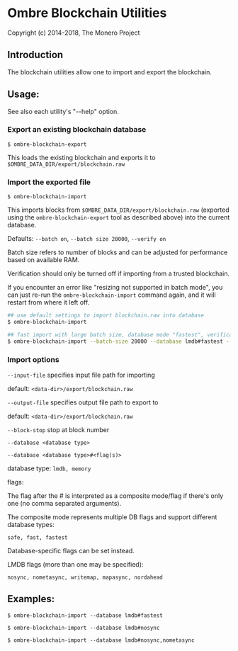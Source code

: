 # Ombre Blockchain Utilities

Copyright (c) 2014-2018, The Monero Project

## Introduction

The blockchain utilities allow one to import and export the blockchain.

## Usage:

See also each utility's "--help" option.

### Export an existing blockchain database

`$ ombre-blockchain-export`

This loads the existing blockchain and exports it to `$OMBRE_DATA_DIR/export/blockchain.raw`

### Import the exported file

`$ ombre-blockchain-import`

This imports blocks from `$OMBRE_DATA_DIR/export/blockchain.raw` (exported using the
`ombre-blockchain-export` tool as described above) into the current database.

Defaults: `--batch on`, `--batch size 20000`, `--verify on`

Batch size refers to number of blocks and can be adjusted for performance based on available RAM.

Verification should only be turned off if importing from a trusted blockchain.

If you encounter an error like "resizing not supported in batch mode", you can just re-run
the `ombre-blockchain-import` command again, and it will restart from where it left off.

```bash
## use default settings to import blockchain.raw into database
$ ombre-blockchain-import

## fast import with large batch size, database mode "fastest", verification off
$ ombre-blockchain-import --batch-size 20000 --database lmdb#fastest --verify off

```

### Import options

`--input-file`
specifies input file path for importing

default: `<data-dir>/export/blockchain.raw`

`--output-file`
specifies output file path to export to

default: `<data-dir>/export/blockchain.raw`

`--block-stop`
stop at block number

`--database <database type>`

`--database <database type>#<flag(s)>`

database type: `lmdb, memory`

flags:

The flag after the # is interpreted as a composite mode/flag if there's only
one (no comma separated arguments).

The composite mode represents multiple DB flags and support different database types:

`safe, fast, fastest`

Database-specific flags can be set instead.

LMDB flags (more than one may be specified):

`nosync, nometasync, writemap, mapasync, nordahead`

## Examples:

```
$ ombre-blockchain-import --database lmdb#fastest

$ ombre-blockchain-import --database lmdb#nosync

$ ombre-blockchain-import --database lmdb#nosync,nometasync
```
